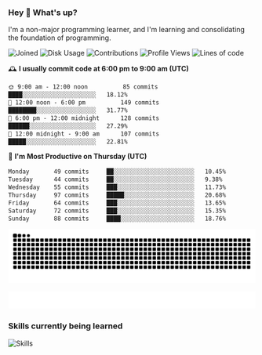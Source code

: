 ### Hey :wave: What's up?

I'm a non-major programming learner, and I'm learning and consolidating the foundation of programming.

<!--START_SECTION:waka-->
![Joined](http://img.shields.io/badge/Joined-6%20years%20ago-6D67E4?style=flat&labelColor=453C67)
![Disk Usage](http://img.shields.io/badge/Github%27s%20Storage-592.2%20MB-FD841F?style=flat&labelColor=E14D2A)
![Contributions](http://img.shields.io/badge/Contributions%20in%202023-77-7DCE13?style=flat&labelColor=2B7A0B)
![Profile Views](http://img.shields.io/badge/Profile%20Views-3-3AB4F2?style=flat&labelColor=0078AA)
![Lines of code](https://img.shields.io/badge/Lines%20of%20code-2%20Million%20Lines%20of%20code-FF8B8B?style=flat&labelColor=EB4747)

🕰️ **I usually commit code at 6:00 pm to 9:00 am (UTC)** 

```text
🌞 9:00 am - 12:00 noon          85 commits     ████░░░░░░░░░░░░░░░░░░░░░   18.12% 
🌆 12:00 noon - 6:00 pm          149 commits    ████████░░░░░░░░░░░░░░░░░   31.77% 
🌃 6:00 pm - 12:00 midnight      128 commits    ██████░░░░░░░░░░░░░░░░░░░   27.29% 
🌙 12:00 midnight - 9:00 am      107 commits    █████░░░░░░░░░░░░░░░░░░░░   22.81%
```
📅 **I'm Most Productive on Thursday (UTC)** 

```text
Monday       49 commits     ██░░░░░░░░░░░░░░░░░░░░░░░   10.45% 
Tuesday      44 commits     ██░░░░░░░░░░░░░░░░░░░░░░░   9.38% 
Wednesday    55 commits     ███░░░░░░░░░░░░░░░░░░░░░░   11.73% 
Thursday     97 commits     █████░░░░░░░░░░░░░░░░░░░░   20.68% 
Friday       64 commits     ███░░░░░░░░░░░░░░░░░░░░░░   13.65% 
Saturday     72 commits     ███░░░░░░░░░░░░░░░░░░░░░░   15.35% 
Sunday       88 commits     ████░░░░░░░░░░░░░░░░░░░░░   18.76%
```

<!--END_SECTION:waka-->

![Snake animation](https://raw.githubusercontent.com/dirname/dirname/output/snake.svg)

![metrics](github-metrics.svg)

### Skills currently being learned

![Skills](https://skillicons.dev/icons?i=linux,rust,go,solidity,typescript,bash,git,postgres,mysql,redis,mongo,docker,kubernetes,grafana,prometheus)

